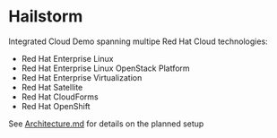 # Hailstorm
Integrated Cloud Demo spanning multipe Red Hat Cloud technologies:
* Red Hat Enterprise Linux
* Red Hat Enterprise Linux OpenStack Platform
* Red Hat Enterprise Virtualization
* Red Hat Satellite
* Red Hat CloudForms
* Red Hat OpenShift

See [Architecture.md](Architecture.md "Architecture Description") for details on the planned setup
